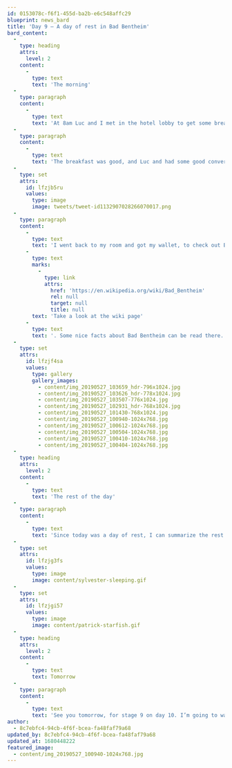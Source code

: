 ```yaml
---
id: 0153078c-f6f1-455d-ba2b-e6c548affc29
blueprint: news_bard
title: 'Day 9 – A day of rest in Bad Bentheim'
bard_content:
  -
    type: heading
    attrs:
      level: 2
    content:
      -
        type: text
        text: 'The morning'
  -
    type: paragraph
    content:
      -
        type: text
        text: 'At 8am Luc and I met in the hotel lobby to get some breakfast. I had a great sleep, woke up too early again, but hey, body said it was ok, so it’s ok. '
  -
    type: paragraph
    content:
      -
        type: text
        text: 'The breakfast was good, and Luc and had some good conversations. when we were ready, Luc checked out, and we made a picture outside. Here it is:'
  -
    type: set
    attrs:
      id: lfzjb5ru
      values:
        type: image
        image: tweets/tweet-id1132907028266070017.png
  -
    type: paragraph
    content:
      -
        type: text
        text: 'I went back to my room and got my wallet, to check out Bad Bentheim. A nice town, on a hill, with a castle. '
      -
        type: text
        marks:
          -
            type: link
            attrs:
              href: 'https://en.wikipedia.org/wiki/Bad_Bentheim'
              rel: null
              target: null
              title: null
        text: 'Take a look at the wiki page'
      -
        type: text
        text: '. Some nice facts about Bad Bentheim can be read there. Also, here are some pictures I took:'
  -
    type: set
    attrs:
      id: lfzjf4sa
      values:
        type: gallery
        gallery_images:
          - content/img_20190527_103659_hdr-796x1024.jpg
          - content/img_20190527_103626_hdr-778x1024.jpg
          - content/img_20190527_103507-776x1024.jpg
          - content/img_20190527_102931_hdr-768x1024.jpg
          - content/img_20190527_101430-768x1024.jpg
          - content/img_20190527_100940-1024x768.jpg
          - content/img_20190527_100612-1024x768.jpg
          - content/img_20190527_100504-1024x768.jpg
          - content/img_20190527_100410-1024x768.jpg
          - content/img_20190527_100404-1024x768.jpg
  -
    type: heading
    attrs:
      level: 2
    content:
      -
        type: text
        text: 'The rest of the day'
  -
    type: paragraph
    content:
      -
        type: text
        text: 'Since today was a day of rest, I can summarize the rest of day with two GIFs.'
  -
    type: set
    attrs:
      id: lfzjg3fs
      values:
        type: image
        image: content/sylvester-sleeping.gif
  -
    type: set
    attrs:
      id: lfzjgi57
      values:
        type: image
        image: content/patrick-starfish.gif
  -
    type: heading
    attrs:
      level: 2
    content:
      -
        type: text
        text: Tomorrow
  -
    type: paragraph
    content:
      -
        type: text
        text: 'See you tomorrow, for stage 9 on day 10. I’m going to walk 35km, to Riesenbeck.'
author:
  - 8c7ebfc4-94cb-4f6f-bcea-fa48faf79a68
updated_by: 8c7ebfc4-94cb-4f6f-bcea-fa48faf79a68
updated_at: 1680448222
featured_image:
  - content/img_20190527_100940-1024x768.jpg
---
```

